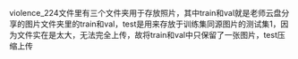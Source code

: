 violence_224文件里有三个文件夹用于存放照片，其中train和val就是老师云盘分享的图片文件夹里的train和val，test是用来存放于训练集同源图片的测试集1，因为文件实在是太大，无法完全上传，故将train和val中只保留了一张图片，test压缩上传
